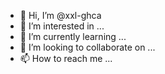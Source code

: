 - 👋 Hi, I’m @xxl-ghca
- 👀 I’m interested in ...
- 🌱 I’m currently learning ...
- 💞️ I’m looking to collaborate on ...
- 📫 How to reach me ...

<!---
xxl-ghca/xxl-ghca is a ✨ special ✨ repository because its `README.md` (this file) appears on your GitHub profile.
You can click the Preview link to take a look at your changes.
--->
